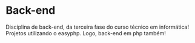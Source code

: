 # Back-end
Disciplina de back-end, da terceira fase do curso técnico em informática!
Projetos utilizando o easyphp. Logo, back-end em php também!

